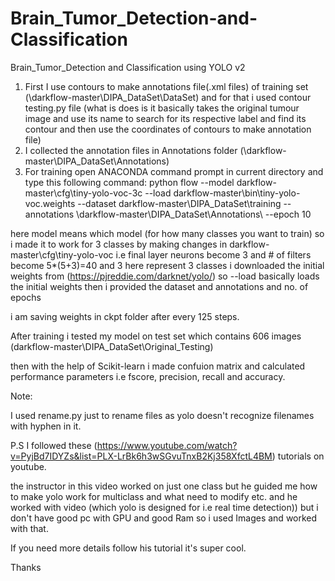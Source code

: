 # Brain_Tumor_Detection-and-Classification
Brain_Tumor_Detection and Classification using YOLO v2 

1) First I use contours to make annotations file(.xml files) of training set (\darkflow-master\DIPA_DataSet\DataSet\) and for that i used contour testing.py file 
(what is does is it basically takes the original tumour image and use its name to search for its respective label and find its contour and then use the coordinates of contours to make annotation file) 
2) I collected the annotation files in Annotations folder (\darkflow-master\DIPA_DataSet\Annotations\)
3) For training open ANACONDA command prompt in current directory and type this following command:
python flow --model darkflow-master\cfg\tiny-yolo-voc-3c --load darkflow-master\bin\tiny-yolo-voc.weights --dataset darkflow-master\DIPA_DataSet\training --annotations \darkflow-master\DIPA_DataSet\Annotations\ --epoch 10

here model means which model (for how many classes you want to train) so i made it to work for 3 classes by making changes in darkflow-master\cfg\tiny-yolo-voc i.e final layer neurons become 3 and # of filters become 5*(5+3)=40 and 3 here represent 3 classes
i downloaded the initial weights from (https://pjreddie.com/darknet/yolo/) so --load basically loads the initial weights 
then i provided the dataset and annotations and no. of epochs 

i am saving weights in ckpt folder after every 125 steps.

After training i tested my model on test set which contains 606 images 
(darkflow-master\DIPA_DataSet\Original_Testing)

then with the help of Scikit-learn i made confuion matrix and calculated performance parameters i.e fscore, precision, recall and accuracy.


Note:

I used rename.py just to rename files as yolo doesn't recognize filenames with hyphen in it. 

P.S I followed these (https://www.youtube.com/watch?v=PyjBd7IDYZs&list=PLX-LrBk6h3wSGvuTnxB2Kj358XfctL4BM) tutorials on youtube.

the instructor in this video worked on just one class but he guided me how to make yolo work for multiclass and what need to modify etc. and he worked with video (which yolo is designed for i.e real time detection)) 
but i don't have good pc with GPU and good Ram so i used Images and worked with that.


If you need more details follow his tutorial it's super cool.

Thanks 

   

